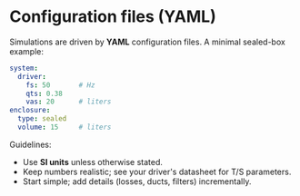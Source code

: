 # Configuration files (YAML)

Simulations are driven by **YAML** configuration files. A minimal sealed-box example:

```yaml
system:
  driver:
    fs: 50       # Hz
    qts: 0.38
    vas: 20      # liters
enclosure:
  type: sealed
  volume: 15     # liters
```

Guidelines:
- Use **SI units** unless otherwise stated.
- Keep numbers realistic; see your driver's datasheet for T/S parameters.
- Start simple; add details (losses, ducts, filters) incrementally.
